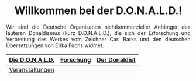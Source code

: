 <h1 align="center">Willkommen bei der D.O.N.A.L.D.!</h1>

<p align="justify">
  Wir sind die Deutsche Organisation nichtkommerzieller Anhänger des lauteren Donaldismus (kurz D.O.N.A.L.D.), die sich der Erforschung und Verbreitung des Werkes vom Zeichner Carl Barks und den deutschen Übersetzungen von Erika Fuchs widmet.
</p>

<p align="center">
  <table align="center">
    <thead>
      <tr>
        <th>
          <a href="https://donald.org/org">Die D.O.N.A.L.D.</a>
        </th>
        <th>
          <a href="https://donald.org/forschung">Forschung</a>
        </th>
        <th>
          <a href="https://donald.org/dd">Der Donaldist</a>
        </th>
      </tr>
    </thead>
    <tbody>
      <tr>
        <td>
          <a href="https://donald.org/org/events">Veranstaltungen</a>
        </td>
      </tr>
    </tbody>
  </table>
</p>
